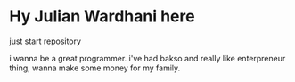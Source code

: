 # Hy Julian Wardhani here
just start repository


i wanna be a great programmer.
i've had bakso and really like enterpreneur thing, wanna make some money for my family.
